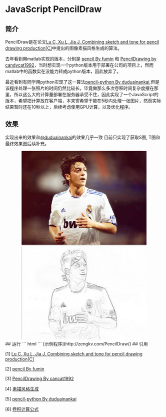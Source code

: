 # JavaScript PencilDraw

## 简介
PencilDraw是在论文[Lu C, Xu L, Jia J. Combining sketch and tone for pencil drawing production[C]](http://www.cse.cuhk.edu.hk/leojia/projects/pencilsketch/pencil_drawing.htm)中提出的图像素描风格生成的算法。

去年看到用matlab实现的版本，分别是 [pencil By fumin](https://github.com/fumin/pencil) 和 [PencilDrawing by candycat1992](https://github.com/candycat1992/PencilDrawing)，当时想实现一个python版本用于部署在公司的项目上，然而matlab中的函数实在没能力转成python版本，因此放弃了。

最近看到有同学用python实现了这一算法[pencil-python By duduainankai](https://github.com/duduainankai/pencil-python),但是该程序处理一张照片的时间仍然比较长，毕竟做那么多次卷积时间复杂度摆在那里，所以这么大的计算量部署在服务器承受不住，因此实现了一个JavaScript的版本，希望把计算放在客户端，本来寄希望于能在5秒内处理一张图片，然而实际结果暂时还在10秒以上，后续考虑使用GPU计算，以及优化程序。

## 效果
实现出来的效果和[@duduainankai](https://github.com/duduainankai/pencil-python)的效果几乎一致
目前只实现了获取S图, T图和最终效果图后续补充。

<div align="center">
	<img src="58.jpg" height="300"/>
	<img src="58_s.jpg" height="300"/>
</div>
## 运行
``` html
<script type="text/javascript" src="matrix.js"></script>
<script type="text/javascript" src="pencil.js"></script>
<canvas id="test"></canvas>
 <script type="text/javascript">
 		p = new PencilDraw({
 			"url": "58.jpg"
 		});
 		p.draw(document.getElementById("test"));
 </script>
```
[示例程序](http://zengkv.com/PencilDraw/)
## 引用

[1] [Lu C, Xu L, Jia J. Combining sketch and tone for pencil drawing production[C]](<http://www.cse.cuhk.edu.hk/leojia/projects/pencilsketch/pencil_drawing.htm>)

[2] [pencil By fumin](<https://github.com/fumin/pencil>)

[3] [PencilDrawing By cancat1992](<https://github.com/candycat1992/PencilDrawing>)

[4] [素描风格生成](<https://my.oschina.net/Ldpe2G/blog/678156?fromerr=DNOLW1Dg#OSC_h2_11>)

[5] [pencil-python By duduainankai](https://github.com/duduainankai/pencil-python)

[6] [卷积计算公式](<https://wenku.baidu.com/view/85fcca0c83d049649a665873.html>)
